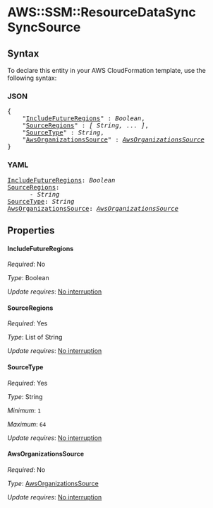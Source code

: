 # AWS::SSM::ResourceDataSync SyncSource

## Syntax

To declare this entity in your AWS CloudFormation template, use the following syntax:

### JSON

<pre>
{
    "<a href="#includefutureregions" title="IncludeFutureRegions">IncludeFutureRegions</a>" : <i>Boolean</i>,
    "<a href="#sourceregions" title="SourceRegions">SourceRegions</a>" : <i>[ String, ... ]</i>,
    "<a href="#sourcetype" title="SourceType">SourceType</a>" : <i>String</i>,
    "<a href="#awsorganizationssource" title="AwsOrganizationsSource">AwsOrganizationsSource</a>" : <i><a href="awsorganizationssource.md">AwsOrganizationsSource</a></i>
}
</pre>

### YAML

<pre>
<a href="#includefutureregions" title="IncludeFutureRegions">IncludeFutureRegions</a>: <i>Boolean</i>
<a href="#sourceregions" title="SourceRegions">SourceRegions</a>: <i>
      - String</i>
<a href="#sourcetype" title="SourceType">SourceType</a>: <i>String</i>
<a href="#awsorganizationssource" title="AwsOrganizationsSource">AwsOrganizationsSource</a>: <i><a href="awsorganizationssource.md">AwsOrganizationsSource</a></i>
</pre>

## Properties

#### IncludeFutureRegions

_Required_: No

_Type_: Boolean

_Update requires_: [No interruption](https://docs.aws.amazon.com/AWSCloudFormation/latest/UserGuide/using-cfn-updating-stacks-update-behaviors.html#update-no-interrupt)

#### SourceRegions

_Required_: Yes

_Type_: List of String

_Update requires_: [No interruption](https://docs.aws.amazon.com/AWSCloudFormation/latest/UserGuide/using-cfn-updating-stacks-update-behaviors.html#update-no-interrupt)

#### SourceType

_Required_: Yes

_Type_: String

_Minimum_: <code>1</code>

_Maximum_: <code>64</code>

_Update requires_: [No interruption](https://docs.aws.amazon.com/AWSCloudFormation/latest/UserGuide/using-cfn-updating-stacks-update-behaviors.html#update-no-interrupt)

#### AwsOrganizationsSource

_Required_: No

_Type_: <a href="awsorganizationssource.md">AwsOrganizationsSource</a>

_Update requires_: [No interruption](https://docs.aws.amazon.com/AWSCloudFormation/latest/UserGuide/using-cfn-updating-stacks-update-behaviors.html#update-no-interrupt)
